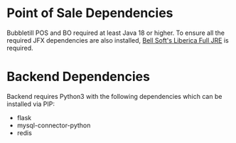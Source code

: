 # Point of Sale Dependencies
Bubbletill POS and BO required at least Java 18 or higher. To ensure all the required JFX dependencies are also installed, [Bell Soft's Liberica Full JRE](https://bell-sw.com/pages/downloads) is required.

# Backend Dependencies
Backend requires Python3 with the following dependencies which can be installed via PIP:
- flask
- mysql-connector-python
- redis
